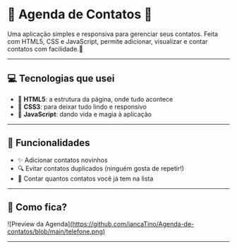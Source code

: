 # 🌸 Agenda de Contatos 🌸

Uma aplicação simples e responsiva para gerenciar seus contatos. Feita com HTML5, CSS e JavaScript, permite adicionar, visualizar e contar contatos com facilidade.💖

---

## 💻 Tecnologias que usei

- 🌷 **HTML5**: a estrutura da página, onde tudo acontece  
- 🎀 **CSS3**: para deixar tudo lindo e responsivo  
- 🦄 **JavaScript**: dando vida e magia à aplicação

---

## 🧩 Funcionalidades

- ✨ Adicionar contatos novinhos  
- 🔍 Evitar contatos duplicados (ninguém gosta de repetir!)  
- 🧮 Contar quantos contatos você já tem na lista

---

## 📸 Como fica?  

![Preview da Agenda][(https://github.com/iancaTino/Agenda-de-contatos/blob/main/telefone.png)](https://agenda-de-contatos-five-kappa.vercel.app/)

---

